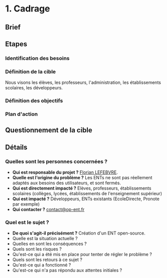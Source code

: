 # 1. Cadrage

## Brief

## Etapes

### Identification des besoins

### Définition de la cible

Nous visons les élèves, les professeurs, l'administration, les établissements scolaires, les développeurs.

### Définition des objectifs

### Plan d'action

## Questionnement de la cible

## Détails

### Quelles sont les personnes concernées ?

- **Qui est responsable du projet ?** [Florian LEFEBVRE](https://github.com/florian-lefebvre).
- **Quelle est l'origine du problème ?** Les ENTs ne sont pas réellement adaptés aux besoins des utilisateurs, et sont fermés.
- **Qui est directement impacté ?** Elèves, professeurs, établissements scolaires (collèges, lycées, établissements de l'enseignement supérieur)
- **Qui est impacté ?** Développeurs, ENTs existants (EcoleDirecte, Pronote par exemple)
- **Qui contacter ?** contact@op-ent.fr

### Quel est le sujet ?

- **De quoi s'agit-il précisément ?** Création d'un ENT open-source.
- Quelle est la situation actuelle ?
- Quelles en sont les conséquences ?
- Quels sont les risques ?
- Qu'est-ce qui a été mis en place pour tenter de régler le problème ?
- Quels sont les retours à ce sujet ?
- Qu'est-ce qui a fonctionné ?
- Qu'est-ce qui n'a pas répondu aux attentes initiales ?
